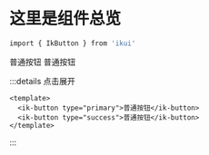 # 这里是组件总览

```bash
import { IkButton } from 'ikui'
```
<ik-button type="primary">普通按钮</ik-button>
<ik-button type="success">普通按钮</ik-button>

:::details 点击展开
```vue
<template>
  <ik-button type="primary">普通按钮</ik-button>
  <ik-button type="success">普通按钮</ik-button>
</template>
```
:::

